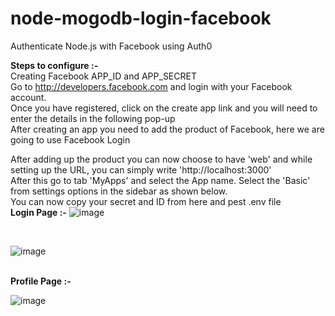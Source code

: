 # node-mogodb-login-facebook
Authenticate Node.js with Facebook using Auth0

<b>Steps to configure :-</b><br>
Creating Facebook APP_ID and APP_SECRET <br>
Go to http://developers.facebook.com and login with your Facebook account.<br>
Once you have registered, click on the create app link and you will need to enter the details in the following pop-up<br>
After creating an app you need to add the product of Facebook, here we are going to use Facebook Login<br>


After adding up the product you can now choose to have 'web' and while setting up the URL, you can simply write 'http://localhost:3000'<br>
After this go to tab 'MyApps' and select the App name. Select the 'Basic' from settings options in the sidebar as shown below.<br> You can now copy your secret and ID from here and pest .env file
<br>
<b>Login Page :-</b>
![image](https://user-images.githubusercontent.com/49555360/118388496-84f9eb00-b642-11eb-82d9-c87458393355.png)

<br>

![image](https://user-images.githubusercontent.com/49555360/118388523-af4ba880-b642-11eb-8bdc-503b35c4df5f.png)

<br>
<b>Profile Page :-</b>

![image](https://user-images.githubusercontent.com/49555360/118388534-c25e7880-b642-11eb-95d4-d969c86b8a46.png)

